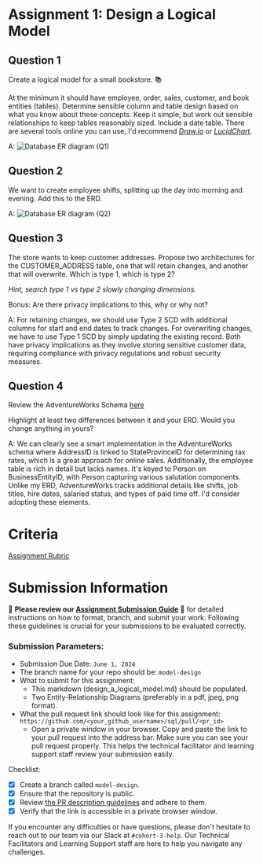# Assignment 1: Design a Logical Model

## Question 1
Create a logical model for a small bookstore. 📚

At the minimum it should have employee, order, sales, customer, and book entities (tables). Determine sensible column and table design based on what you know about these concepts. Keep it simple, but work out sensible relationships to keep tables reasonably sized. Include a date table. There are several tools online you can use, I'd recommend [_Draw.io_](https://www.drawio.com/) or [_LucidChart_](https://www.lucidchart.com/pages/).

A:
![Database ER diagram (Q1)](https://github.com/joseDePaiva/sql/assets/76706995/9f0b3be2-c44d-4daa-ad1d-020836567d27)


## Question 2
We want to create employee shifts, splitting up the day into morning and evening. Add this to the ERD.

A:
![Database ER diagram (Q2)](https://github.com/joseDePaiva/sql/assets/76706995/28b0ead5-5916-4740-b0d8-38cef1c47be7)


## Question 3
The store wants to keep customer addresses. Propose two architectures for the CUSTOMER_ADDRESS table, one that will retain changes, and another that will overwrite. Which is type 1, which is type 2?

_Hint, search type 1 vs type 2 slowly changing dimensions._

Bonus: Are there privacy implications to this, why or why not?

A: For retaining changes, we should use Type 2 SCD with additional columns for start and end dates to track changes. For overwriting changes, we have to use Type 1 SCD by simply updating the existing record. Both have privacy implications as they involve storing sensitive customer data, requiring compliance with privacy regulations and robust security measures.

## Question 4
Review the AdventureWorks Schema [here](https://i.stack.imgur.com/LMu4W.gif)

Highlight at least two differences between it and your ERD. Would you change anything in yours?

A: We can clearly see a smart implementation in the AdventureWorks schema where AddressID is linked to StateProvinceID for determining tax rates, which is a great approach for online sales. Additionally, the employee table is rich in detail but lacks names. It's keyed to Person on BusinessEntityID, with Person capturing various salutation components. Unlike my ERD, AdventureWorks tracks additional details like shifts, job titles, hire dates, salaried status, and types of paid time off. I'd consider adopting these elements.

# Criteria

[Assignment Rubric](./assignment_rubric.md)

# Submission Information

🚨 **Please review our [Assignment Submission Guide](https://github.com/UofT-DSI/onboarding/blob/main/onboarding_documents/submissions.md)** 🚨 for detailed instructions on how to format, branch, and submit your work. Following these guidelines is crucial for your submissions to be evaluated correctly.

### Submission Parameters:
* Submission Due Date: `June 1, 2024`
* The branch name for your repo should be: `model-design`
* What to submit for this assignment:
    * This markdown (design_a_logical_model.md) should be populated.
    * Two Entity-Relationship Diagrams (preferably in a pdf, jpeg, png format).
* What the pull request link should look like for this assignment: `https://github.com/<your_github_username>/sql/pull/<pr_id>`
    * Open a private window in your browser. Copy and paste the link to your pull request into the address bar. Make sure you can see your pull request properly. This helps the technical facilitator and learning support staff review your submission easily.

Checklist:
- [x] Create a branch called `model-design`.
- [x] Ensure that the repository is public.
- [x] Review [the PR description guidelines](https://github.com/UofT-DSI/onboarding/blob/main/onboarding_documents/submissions.md#guidelines-for-pull-request-descriptions) and adhere to them.
- [x] Verify that the link is accessible in a private browser window.

If you encounter any difficulties or have questions, please don't hesitate to reach out to our team via our Slack at `#cohort-3-help`. Our Technical Facilitators and Learning Support staff are here to help you navigate any challenges.
